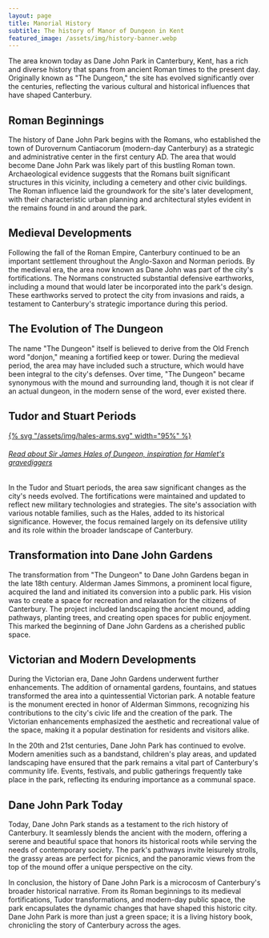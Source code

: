 ```yaml
---
layout: page
title: Manorial History
subtitle: The history of Manor of Dungeon in Kent
featured_image: /assets/img/history-banner.webp
---
```


The area known today as Dane John Park in Canterbury, Kent, has a
rich and diverse history that spans from ancient Roman times to the
present day. Originally known as "The Dungeon," the site has evolved
significantly over the centuries, reflecting the various cultural
and historical influences that have shaped Canterbury.

## Roman Beginnings

The history of Dane John Park begins with the Romans, who established
the town of Durovernum Cantiacorum (modern-day Canterbury) as a
strategic and administrative center in the first century AD. The
area that would become Dane John Park was likely part of this
bustling Roman town. Archaeological evidence suggests that the
Romans built significant structures in this vicinity, including a
cemetery and other civic buildings. The Roman influence laid the
groundwork for the site's later development, with their characteristic
urban planning and architectural styles evident in the remains found
in and around the park.

## Medieval Developments

Following the fall of the Roman Empire, Canterbury continued to be
an important settlement throughout the Anglo-Saxon and Norman
periods. By the medieval era, the area now known as Dane John was
part of the city's fortifications. The Normans constructed substantial
defensive earthworks, including a mound that would later be
incorporated into the park's design. These earthworks served to
protect the city from invasions and raids, a testament to Canterbury's
strategic importance during this period.

## The Evolution of The Dungeon

The name "The Dungeon" itself is believed to derive from the Old
French word "donjon," meaning a fortified keep or tower. During the
medieval period, the area may have included such a structure, which
would have been integral to the city's defenses. Over time, "The
Dungeon" became synonymous with the mound and surrounding land,
though it is not clear if an actual dungeon, in the modern sense
of the word, ever existed there.

## Tudor and Stuart Periods

<div class="item col-12 col-sm-6 col-md-6 col-lg-3 pull-right px-4">
  <a href="{{ '/history/james-hales' | relative_url }}" class="sidebar-link">
    <div class="card">
      <div class="card-head text-center">{% svg "/assets/img/hales-arms.svg" width="95%" %}</div>
      <div class="card-body text-center"><h6>Read about Sir James Hales of Dungeon, inspiration for <i>Hamlet</i>'s gravediggers</h6></div>
    </div>
  </a>
</div>

In the Tudor and Stuart periods, the area saw significant changes
as the city's needs evolved. The fortifications were maintained and
updated to reflect new military technologies and strategies. The
site's association with various notable families, such as the Hales,
added to its historical significance. However, the focus remained
largely on its defensive utility and its role within the broader
landscape of Canterbury.

## Transformation into Dane John Gardens

The transformation from "The Dungeon" to Dane John Gardens began
in the late 18th century. Alderman James Simmons, a prominent local
figure, acquired the land and initiated its conversion into a public
park. His vision was to create a space for recreation and relaxation
for the citizens of Canterbury. The project included landscaping
the ancient mound, adding pathways, planting trees, and creating
open spaces for public enjoyment. This marked the beginning of Dane
John Gardens as a cherished public space.

## Victorian and Modern Developments

During the Victorian era, Dane John Gardens underwent further
enhancements. The addition of ornamental gardens, fountains, and
statues transformed the area into a quintessential Victorian park.
A notable feature is the monument erected in honor of Alderman
Simmons, recognizing his contributions to the city's civic life and
the creation of the park. The Victorian enhancements emphasized the
aesthetic and recreational value of the space, making it a popular
destination for residents and visitors alike.

In the 20th and 21st centuries, Dane John Park has continued to
evolve. Modern amenities such as a bandstand, children's play areas,
and updated landscaping have ensured that the park remains a vital
part of Canterbury's community life. Events, festivals, and public
gatherings frequently take place in the park, reflecting its enduring
importance as a communal space.

## Dane John Park Today

Today, Dane John Park stands as a testament to the rich history of
Canterbury. It seamlessly blends the ancient with the modern,
offering a serene and beautiful space that honors its historical
roots while serving the needs of contemporary society. The park's
pathways invite leisurely strolls, the grassy areas are perfect for
picnics, and the panoramic views from the top of the mound offer a
unique perspective on the city.

In conclusion, the history of Dane John Park is a microcosm of
Canterbury's broader historical narrative. From its Roman beginnings
to its medieval fortifications, Tudor transformations, and modern-day
public space, the park encapsulates the dynamic changes that have
shaped this historic city. Dane John Park is more than just a green
space; it is a living history book, chronicling the story of
Canterbury across the ages.
